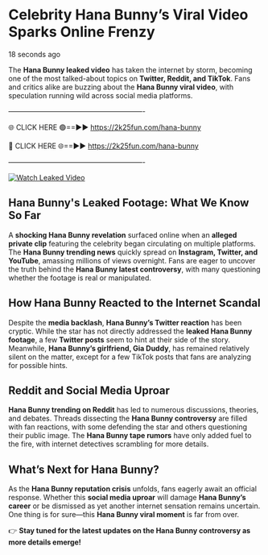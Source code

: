 # Celebrity Hana Bunny’s Viral Video Sparks Online Frenzy

18 seconds ago

The **Hana Bunny leaked video** has taken the internet by storm, becoming one of the most talked-about topics on **Twitter, Reddit, and TikTok**. Fans and critics alike are buzzing about the **Hana Bunny viral video**, with speculation running wild across social media platforms.

———————————————————-

🌐 CLICK HERE 🟢==►► https://2k25fun.com/hana-bunny

🔴 CLICK HERE 🌐==►► https://2k25fun.com/hana-bunny

———————————————————-

[![Watch Leaked Video](https://miro.medium.com/v2/resize:fit:828/format:webp/1*cilzJN44JGOrTw9NJCrNHA.gif "Watch Leaked Video")](https://2k25fun.com/hana-bunny)

## **Hana Bunny's Leaked Footage: What We Know So Far**  
A **shocking Hana Bunny revelation** surfaced online when an **alleged private clip** featuring the celebrity began circulating on multiple platforms. The **Hana Bunny trending news** quickly spread on **Instagram, Twitter, and YouTube**, amassing millions of views overnight. Fans are eager to uncover the truth behind the **Hana Bunny latest controversy**, with many questioning whether the footage is real or manipulated.  

## **How Hana Bunny Reacted to the Internet Scandal**  
Despite the **media backlash**, **Hana Bunny’s Twitter reaction** has been cryptic. While the star has not directly addressed the **leaked Hana Bunny footage**, a few **Twitter posts** seem to hint at their side of the story. Meanwhile, **Hana Bunny’s girlfriend, Gia Duddy**, has remained relatively silent on the matter, except for a few TikTok posts that fans are analyzing for possible hints.  

## **Reddit and Social Media Uproar**  
**Hana Bunny trending on Reddit** has led to numerous discussions, theories, and debates. Threads dissecting the **Hana Bunny controversy** are filled with fan reactions, with some defending the star and others questioning their public image. The **Hana Bunny tape rumors** have only added fuel to the fire, with internet detectives scrambling for more details.  

## **What’s Next for Hana Bunny?**  
As the **Hana Bunny reputation crisis** unfolds, fans eagerly await an official response. Whether this **social media uproar** will damage **Hana Bunny’s career** or be dismissed as yet another internet sensation remains uncertain. One thing is for sure—this **Hana Bunny viral moment** is far from over.  

👉 **Stay tuned for the latest updates on the Hana Bunny controversy as more details emerge!**  
